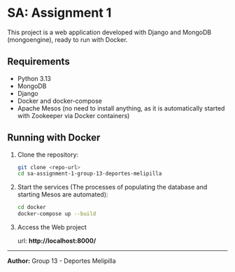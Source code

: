 # SA: Assignment 1

This project is a web application developed with Django and MongoDB (mongoengine), ready to run with Docker.

## Requirements

- Python 3.13
- MongoDB
- Django
- Docker and docker-compose
- Apache Mesos (no need to install anything, as it is automatically started with Zookeeper via Docker containers)

## Running with Docker

1. Clone the repository:

   ```sh
   git clone <repo-url>
   cd sa-assignment-1-group-13-deportes-melipilla
   ```

2. Start the services (The processes of populating the database and starting Mesos are automated):

   ```sh
   cd docker
   docker-compose up --build
   ```

3. Access the Web project

   url: **http://localhost:8000/**

---

**Author:** Group 13 - Deportes Melipilla
